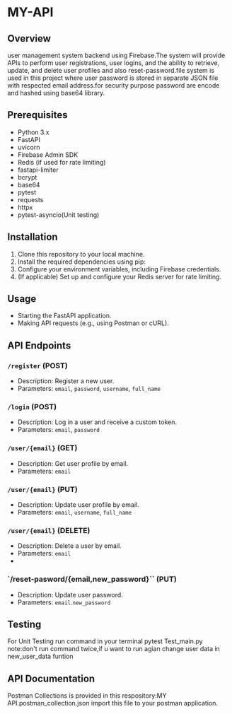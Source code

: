 # MY-API
## Overview

user management system backend using Firebase.The system will provide
APIs to perform user registrations, user logins, and the ability to retrieve, update, and delete
user profiles and also reset-password.file system is used in this project where user password is stored in 
separate JSON file with respected email address.for security purpose password are encode and hashed using 
base64 library.

## Prerequisites

- Python 3.x
- FastAPI
- uvicorn
- Firebase Admin SDK
- Redis (if used for rate limiting)
-  fastapi-limiter
- bcrypt
- base64
- pytest
- requests
- httpx
- pytest-asyncio(Unit testing)

## Installation

1. Clone this repository to your local machine.
2. Install the required dependencies using pip:
3. Configure your environment variables, including Firebase credentials.
4. (If applicable) Set up and configure your Redis server for rate limiting.

## Usage

- Starting the FastAPI application.
- Making API requests (e.g., using Postman or cURL).

## API Endpoints

### `/register` (POST)

- Description: Register a new user.
- Parameters: `email`, `password`, `username`, `full_name`

### `/login` (POST)

- Description: Log in a user and receive a custom token.
- Parameters: `email`, `password`

### `/user/{email}` (GET)

- Description: Get user profile by email.
- Parameters: `email`

### `/user/{email}` (PUT)

- Description: Update user profile by email.
- Parameters: `email`, `username`, `full_name`

### `/user/{email}` (DELETE)

- Description: Delete a user by email.
- Parameters: `email`
- 
### `/reset-pasword/{email,new_password}`` (PUT)
- Description: Update user password.
- Parameters: `email`.`new_password`

## Testing

For Unit Testing 
run command in your terminal pytest Test_main.py
note:don't run command twice,if u want to run agian change user data in new_user_data funtion

## API Documentation

Postman Collections is provided in this respository:MY API.postman_collection.json
import this file to your postman application.

